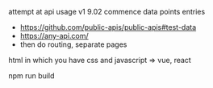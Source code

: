 attempt at api usage v1 9.02
commence data points entries
- https://github.com/public-apis/public-apis#test-data
- https://any-api.com/
- then do routing, separate pages



html in which you have css and javascript => vue, react

npm run build